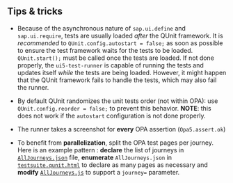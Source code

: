 ## Tips & tricks

* Because of the asynchronous nature of `sap.ui.define` and `sap.ui.require`, tests are usually loaded *after* the QUnit framework. It is *recommended* to `QUnit.config.autostart = false;` as soon as possible to ensure the test framework waits for the tests to be loaded. `QUnit.start();` must be called once the tests are loaded. If not done properly, the `ui5-test-runner` is capable of running the tests and updates itself *while* the tests are being loaded. However, it might happen that the QUnit framework fails to handle the tests, which may also fail the runner.

* By default QUnit randomizes the unit tests order (not within OPA): use `QUnit.config.reorder = false;` to prevent this behavior. **NOTE**: this does not work if the `autostart` configuration is not done properly.

* The runner takes a screenshot for **every** OPA assertion (`Opa5.assert.ok`)

* To benefit from **parallelization**, split the OPA test pages per journey. Here is an example pattern : **declare** the list of journeys in [`AllJourneys.json`](https://github.com/ArnaudBuchholz/training-ui5con18-opa/blob/main/webapp/test/integration/AllJourneys.json) file, **enumerate** `AllJourneys.json` in [`testsuite.qunit.html`](https://github.com/ArnaudBuchholz/training-ui5con18-opa/blob/main/webapp/test/testsuite.qunit.html#L16) to declare as many pages as necessary and **modify** [`AllJourneys.js`](https://github.com/ArnaudBuchholz/training-ui5con18-opa/blob/main/webapp/test/integration/init.js#L22) to support a `journey=` parameter.

